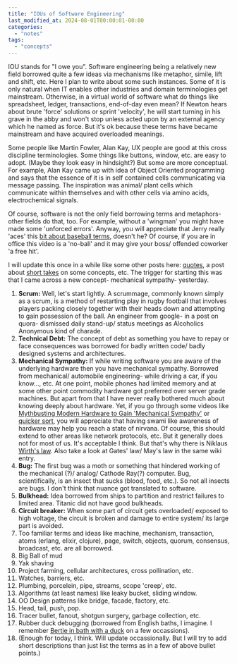 ```yaml
---
title: "IOUs of Software Engineering"
last_modified_at: 2024-08-01T00:00:01-00:00
categories: 
  - "notes"
tags: 
  - "concepts"
---
```

IOU stands for "I owe you". Software engineering being a relatively new field borrowed quite a few ideas via mechanisms like metaphor, simile, lift and shift, etc. Here I plan to write about some such instances. Some of it is only natural when IT enables other industries and domain terminologies get mainstream. Otherwise, in a virtual world of software what do things like spreadsheet, ledger, transactions, end-of-day even mean? If Newton hears about brute 'force' solutions or sprint 'velocity', he will start turning in his grave in the abby and won't stop unless acted upon by an external agency which he named as force. But it's ok because these terms have became mainstream and have acquired overloaded meanings.

Some people like Martin Fowler, Alan Kay, UX people are good at this cross discipline terminologies. Some things like buttons, window, etc. are easy to adopt. (Maybe they look easy in hindsight?) But some are more conceptual. For example, Alan Kay came up with idea of Object Oriented programming and says that the essence of it is in self contained cells communicating via message passing. The inspiration was animal/ plant cells which communicate within themselves and with other cells via amino acids, electrochemical signals.

Of course, software is not the only field borrowing terms and metaphors- other fields do that, too. For example, without a 'wingman' you might have made some 'unforced errors'. Anyway, you will appreciate that Jerry really 'aces' this [bit about baseball terms](https://youtu.be/HAsBk9Eia8A?t=3328), doesn't he? Of course, if you are in office this video is a 'no-ball' and it may give your boss/ offended coworker 'a free hit'.

I will update this once in a while like some other posts here: [quotes](https://atul-atul.github.io/quotes/), a post about [short takes](https://atul-atul.github.io/notes/Short-Takes/) on some concepts, etc. The trigger for starting this was that I came across a new concept- mechanical sympathy- yesterday. 

1. **Scrum:** Well, let's start lightly. A scrummage, commonly known simply as a scrum, is a method of restarting play in rugby football that involves players packing closely together with their heads down and attempting to gain possession of the ball. An engineer from google- in a post on quora- dismissed daily stand-up/ status meetings as Alcoholics Anonymous kind of charade.
2. **Technical Debt:** The concept of debt as something you have to repay or face consequences was borrowed for badly written code/ badly designed systems and architectures.
3. **Mechanical Sympathy:** If while writing software you are aware of the underlying hardware then you have mechanical sympathy. Borrowed from mechanical/ automobile engineering- while driving a car, if you know..., etc. At one point, mobile phones had limited memory and at some other point commodity hardware got preferred over server grade machines. But apart from that I have never really bothered much about knowing deeply about hardware. Yet, if you go through some videos like [Mythbusting Modern Hardware to Gain 'Mechanical Sympathy'](https://www.youtube.com/watch?v=MC1EKLQ2Wmg) or [quicker sort](https://www.youtube.com/watch?v=Y0VQroDAkGs), you will appreciate that having swami like awareness of hardware may help you reach a state of nirvana. Of course, this should extend to other areas like network protocols, etc. But it generally does not for most of us. It's acceptable I think. But that's why there is Niklaus [Wirth's law](https://en.wikipedia.org/wiki/Wirth%27s_law). Also take a look at Gates' law/ May's law in the same wiki entry.
4. **Bug:** The first bug was a moth or something that hindered working of the mechanical (?)/ analog/ Cathode Ray(?) computer. Bug, scientifically, is an insect that sucks (blood, food, etc.). So not all insects are bugs. I don't think that nuance got translated to software.
5. **Bulkhead:** Idea borrowed from ships to partition and restrict failures to limited area. Titanic did not have good bulkheads.
6. **Circuit breaker:** When some part of circuit gets overloaded/ exposed to high voltage, the circuit is broken and damage to entire system/ its large part is avoided.
7. Too familiar terms and ideas like machine, mechanism, transaction, atoms (erlang, elixir, clojure), page, switch, objects, quorum, consensus, broadcast, etc. are all borrowed.
8. Big Ball of mud
9. Yak shaving
10. Project farming, cellular architectures, cross pollination, etc.
11. Watches, barriers, etc.
12. Plumbing, porcelein, pipe, streams, scope 'creep', etc.
13. Algorithms (at least names) like leaky bucket, sliding window.
14. OO Design patterns like bridge, facade, factory, etc.
15. Head, tail, push, pop.
16. Tracer bullet, fanout, shotgun surgery, garbage collection, etc.
17. Rubber duck debugging (borrowed from English baths, I imagine. I remember [Bertie in bath with a duck](https://youtu.be/yMPuROQMBuw?t=982) on a few occassions).
18. (Enough for today, I think. Will update occassionally. But I will try to add short descriptions than just list the terms as in a few of above bullet points.)